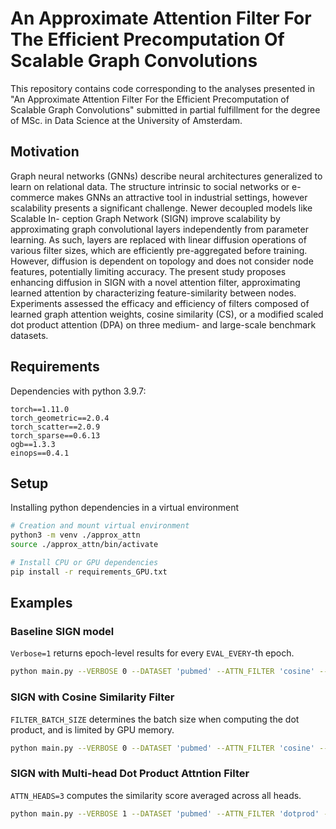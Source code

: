 # An Approximate Attention Filter For The Efficient Precomputation Of Scalable Graph Convolutions

This repository contains code corresponding to the analyses presented in "An Approximate Attention Filter For the Efficient Precomputation of Scalable Graph Convolutions" submitted in partial fulfillment for the degree of MSc. in Data Science at the University of Amsterdam.

## Motivation

Graph neural networks (GNNs) describe neural architectures generalized to learn on relational data. The structure intrinsic to social networks or e-commerce makes GNNs an attractive tool in industrial settings, however scalability presents a significant challenge. Newer decoupled models like Scalable In- ception Graph Network (SIGN) improve scalability by approximating graph convolutional layers independently from parameter learning. As such, layers are replaced with linear diffusion operations of various filter sizes, which are efficiently pre-aggregated before training. However, diffusion is dependent on topology and does not consider node features, potentially limiting accuracy. The present study proposes enhancing diffusion in SIGN with a novel attention filter, approximating learned attention by characterizing feature-similarity between nodes. Experiments assessed the efficacy and efficiency of filters composed of learned graph attention weights, cosine similarity (CS), or a modified scaled dot product attention (DPA) on three medium- and large-scale benchmark datasets.

## Requirements

Dependencies with python 3.9.7:
```
torch==1.11.0
torch_geometric==2.0.4
torch_scatter==2.0.9
torch_sparse==0.6.13
ogb==1.3.3
einops==0.4.1
```

## Setup

Installing python dependencies in a virtual environment

```bash
# Creation and mount virtual environment
python3 -m venv ./approx_attn
source ./approx_attn/bin/activate

# Install CPU or GPU dependencies 
pip install -r requirements_GPU.txt
```

## Examples

### Baseline SIGN model
`Verbose=1` returns epoch-level results for every `EVAL_EVERY`-th epoch.

```bash
python main.py --VERBOSE 0 --DATASET 'pubmed' --ATTN_FILTER 'cosine' --EPOCHS 10 --EVAL_EVERY 5 --N_RUNS 3 --HOPS 2 --BATCH_SIZE 256 --LEARNING_RATE 1e-3 --WEIGHT_DECAY 1e-7 --INCEPTION_LAYERS 2 --INCEPTION_UNITS 512 --CLASSIFICATION_LAYERS 3 --CLASSIFICATION_UNITS 512 --FEATURE_DROPOUT 0.3 --NODE_DROPOUT 0.3 --BATCH_NORMALIZATION 1
```


### SIGN with Cosine Similarity Filter
`FILTER_BATCH_SIZE` determines the batch size when computing the dot product, and is limited by GPU memory. 

```bash
python main.py --VERBOSE 0 --DATASET 'pubmed' --ATTN_FILTER 'cosine' --EPOCHS 4 --EVAL_EVERY 2 --N_RUNS 1 --HOPS 3 --BATCH_SIZE 512 --LEARNING_RATE 1e-3 --WEIGHT_DECAY 1e-7 --INCEPTION_LAYERS 3 --INCEPTION_UNITS 256 --CLASSIFICATION_LAYERS 2 --CLASSIFICATION_UNITS 512 --FEATURE_DROPOUT 0.3 --NODE_DROPOUT 0.2 --BATCH_NORMALIZATION 1 --FILTER_BATCH_SIZE 100000 --ATTN_NORMALIZATION 1
```

### SIGN with Multi-head Dot Product Attntion Filter
`ATTN_HEADS=3` computes the similarity score averaged across all heads. 
```bash
python main.py --VERBOSE 1 --DATASET 'pubmed' --ATTN_FILTER 'dotprod' --EPOCHS 4 --EVAL_EVERY 2 --N_RUNS 1 --HOPS 3 --BATCH_SIZE 512 --LEARNING_RATE 1e-3 --WEIGHT_DECAY 1e-7 --INCEPTION_LAYERS 3 --INCEPTION_UNITS 256 --CLASSIFICATION_LAYERS 2 --CLASSIFICATION_UNITS 512 --FEATURE_DROPOUT 0.3 --NODE_DROPOUT 0.2 --BATCH_NORMALIZATION 1 --FILTER_BATCH_SIZE 100000 --ATTN_HEADS 3 --ATTN_NORMALIZATION 1
```






